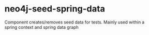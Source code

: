neo4j-seed-spring-data
======================

Component creates/removes seed data for tests. Mainly used within a spring context and spring data graph